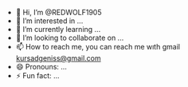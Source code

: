 - 👋 Hi, I’m @REDWOLF1905
- 👀 I’m interested in ...
- 🌱 I’m currently learning ...
- 💞️ I’m looking to collaborate on ...
- 📫 How to reach me, you can reach me wıth gmail kursadgeniss@gmail.com
- 😄 Pronouns: ...
- ⚡ Fun fact: ...

<!---
REDWOLF1905/REDWOLF1905 is a ✨ special ✨ repository because its `README.md` (this file) appears on your GitHub profile.
You can click the Preview link to take a look at your changes.
--->

